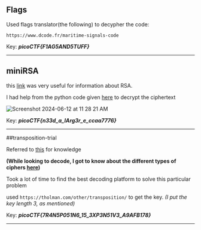 ## Flags

Used flags translator(the following) to decypher the code:

`https://www.dcode.fr/maritime-signals-code`

Key: ***picoCTF{F1AG5AND5TUFF}***

 ---

 ## miniRSA

 this [link](https://en.wikipedia.org/wiki/RSA_(cryptosystem)) was very useful for information about RSA.

 I had help from the python code given [here](https://l34rn-p14y.blogspot.com/2014/03/inctf-2014-crypto-200.html) to decrypt the ciphertext

 
![Screenshot 2024-06-12 at 11 28 21 AM](https://github.com/ArnDev7/Cryptography-MIST/assets/148140634/8a7052f3-c667-4e37-be74-259c72264027)

Key: ***picoCTF{n33d_a_lArg3r_e_ccaa7776}***

---

##transposition-trial

Referred to [this](https://www.youtube.com/watch?v=sHsnH1u03e4) for knowledge

**(While looking to decode, I got to know about the different types of ciphers [here](https://www.boxentriq.com/code-breaking/cipher-identifier#unknown-format))**

Took a lot of time to find the best decoding platform to solve this particular problem

used `https://tholman.com/other/transposition/` to get the key. *(I put the key length 3, as mentioned)*

Key: ***picoCTF{7R4N5P051N6_15_3XP3N51V3_A9AFB178}***

---

##
